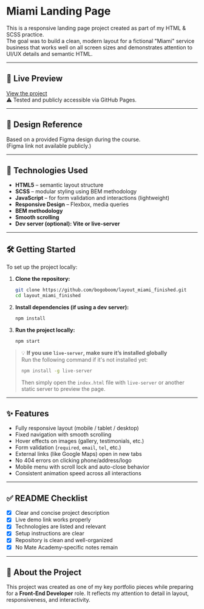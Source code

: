 # Miami Landing Page

This is a responsive landing page project created as part of my HTML & SCSS practice.  
The goal was to build a clean, modern layout for a fictional "Miami" service business that works well on all screen sizes and demonstrates attention to UI/UX details and semantic HTML.

---

## 🔗 Live Preview

[View the project](https://bogoboom.github.io/layout_miami_finished/)  
⚠️ Tested and publicly accessible via GitHub Pages.

---

## 🎨 Design Reference

Based on a provided Figma design during the course.  
(Figma link not available publicly.)

---

## 🚀 Technologies Used

- **HTML5** – semantic layout structure  
- **SCSS** – modular styling using BEM methodology  
- **JavaScript** – for form validation and interactions (lightweight)  
- **Responsive Design** – Flexbox, media queries  
- **BEM methodology**  
- **Smooth scrolling**  
- **Dev server (optional): Vite or live-server**

---

## 🛠 Getting Started

To set up the project locally:

1. **Clone the repository:**

   ```bash
   git clone https://github.com/bogoboom/layout_miami_finished.git
   cd layout_miami_finished
   ```

2. **Install dependencies (if using a dev server):**

   ```bash
   npm install
   ```

3. **Run the project locally:**

   ```bash
   npm start
   ```

> 💡 **If you use `live-server`, make sure it’s installed globally**  
> Run the following command if it's not installed yet:
>
> ```bash
> npm install -g live-server
> ```
>
> Then simply open the `index.html` file with `live-server` or another static server to preview the page.

---

## ✨ Features

- Fully responsive layout (mobile / tablet / desktop)
- Fixed navigation with smooth scrolling
- Hover effects on images (gallery, testimonials, etc.)
- Form validation (`required`, `email`, `tel`, etc.)
- External links (like Google Maps) open in new tabs
- No 404 errors on clicking phone/address/logo
- Mobile menu with scroll lock and auto-close behavior
- Consistent animation speed across all interactions

---

## ✅ README Checklist

- [x] Clear and concise project description  
- [x] Live demo link works properly  
- [x] Technologies are listed and relevant  
- [x] Setup instructions are clear  
- [x] Repository is clean and well-organized  
- [x] No Mate Academy-specific notes remain  

---

## 🧠 About the Project

This project was created as one of my key portfolio pieces while preparing for a **Front-End Developer** role. It reflects my attention to detail in layout, responsiveness, and interactivity.
